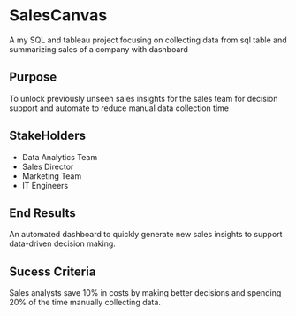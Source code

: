 # SalesCanvas
A my SQL and tableau project focusing on collecting data from sql table and summarizing sales of a company with dashboard

## Purpose
To unlock previously unseen sales insights for the sales team for decision support and automate to reduce manual data collection time

## StakeHolders
+ Data Analytics Team
+ Sales Director
+ Marketing Team
+ IT Engineers

## End Results
An automated dashboard to quickly generate new sales insights to support data-driven decision making.

## Sucess Criteria
Sales analysts save 10% in costs by making better decisions and spending 20% ​​of the time manually collecting data.

